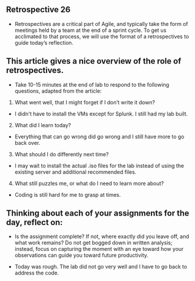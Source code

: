 ## Retrospective 26

- Retrospectives are a critical part of Agile, and typically take the form of meetings held by a team at the end of a sprint cycle. To get us acclimated to that process, we will use the format of a retrospectives to guide today’s reflection.

## This article gives a nice overview of the role of retrospectives.

- Take 10-15 minutes at the end of lab to respond to the following questions, adapted from the article:

1. What went well, that I might forget if I don’t write it down?

- I didn't have to install the VMs except for Splunk. I still had my lab built.

2. What did I learn today?

- Everything that can go wrong did go wrong and I still have more to go back over.

3. What should I do differently next time?

- I may wait to install the actual .iso files for the lab instead of using the existing server and additional recommended files.

4. What still puzzles me, or what do I need to learn more about?

- Coding is still hard for me to grasp at times.

## Thinking about each of your assignments for the day, reflect on:

- Is the assignment complete? If not, where exactly did you leave off, and what work remains?
Do not get bogged down in written analysis; instead, focus on capturing the moment with an eye toward how your observations can guide you toward future productivity.

- Today was rough. The lab did not go very well and I have to go back to address the code.
